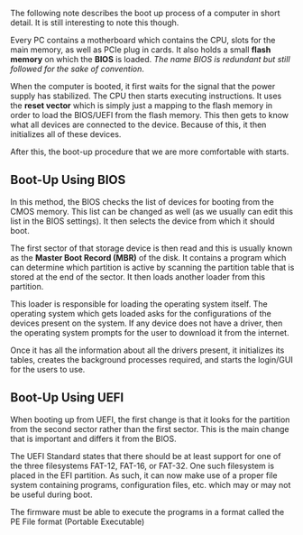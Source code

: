 The following note describes the boot up process of a computer in short detail. It is still interesting to note this though.

Every PC contains a motherboard which contains the CPU, slots for the main memory, as well as PCIe plug in cards. It also holds a small **flash memory** on which the **BIOS** is loaded. *The name BIOS is redundant but still followed for the sake of convention*. 

When the computer is booted, it first waits for the signal that the power supply has stabilized. The CPU then starts executing instructions. It uses the **reset vector** which is simply just a mapping to the flash memory in order to load the BIOS/UEFI from the flash memory. This then gets to know what all devices are connected to the device. Because of this, it then initializes all of these devices.

After this, the boot-up procedure that we are more comfortable with starts.
## Boot-Up Using BIOS
In this method, the BIOS checks the list of devices for booting from the CMOS memory. This list can be changed as well (as we usually can edit this list in the BIOS settings). It then selects the device from which it should boot.

The first sector of that storage device is then read and this is usually known as the **Master Boot Record (MBR)** of the disk. It contains a program which can determine which partition is active by scanning the partition table that is stored at the end of the sector. It then loads another loader from this partition.

This loader is responsible for loading the operating system itself. The operating system which gets loaded asks for the configurations of the devices present on the system. If any device does not have a driver, then the operating system prompts for the user to download it from the internet.

Once it has all the information about all the drivers present, it initializes its tables, creates the background processes required, and starts the login/GUI for the users to use.
## Boot-Up Using UEFI
When booting up from UEFI, the first change is that it looks for the partition from the second sector rather than the first sector. This is the main change that is important and differs it from the BIOS. 

The UEFI Standard states that there should be at least support for one of the three filesystems FAT-12, FAT-16, or FAT-32. One such filesystem is placed in the EFI partition. As such, it can now make use of a proper file system containing programs, configuration files, etc. which may or may not be useful during boot. 

The firmware must be able to execute the programs in a format called the PE File format (Portable Executable)